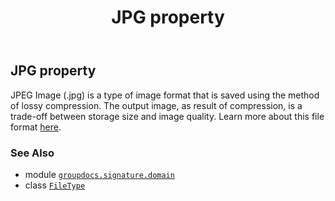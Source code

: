 ﻿---
title: JPG property
second_title: GroupDocs.Signature for Python via .NET API References
description: 
type: docs
url: /python-net/groupdocs.signature.domain/filetype/jpg/
is_root: false
weight: 250
---

## JPG property


JPEG Image (.jpg) is a type of image format that is saved using the method of lossy compression. The output image, as result of compression, is a trade-off between storage size and image quality.
Learn more about this file format [here](https://wiki.fileformat.com/image/jpeg).

### See Also
* module [`groupdocs.signature.domain`](../../)
* class [`FileType`](/signature/python-net/groupdocs.signature.domain/filetype)
